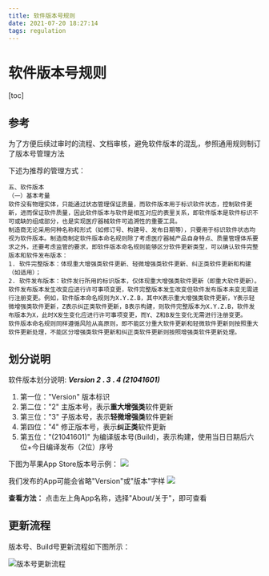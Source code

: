 ```yaml
---
title: 软件版本号规则
date: 2021-07-20 18:27:14
tags: regulation
---
```


# 软件版本号规则 

[toc]

## 参考
为了方便后续过审时的流程、文档审核，避免软件版本的混乱，参照通用规则制订了版本号管理方法

下述为推荐的管理方式：
```
五、软件版本
（一）基本考量
软件没有物理实体，只能通过状态管理保证质量，而软件版本用于标识软件状态，控制软件更新，进而保证软件质量，因此软件版本与软件是相互对应的表里关系，即软件版本是软件标识不可或缺的组成部分，也是实现医疗器械软件可追溯性的重要工具。
制造商无论采用何种名称和形式（如修订号、构建号、发布日期等），只要用于标识软件状态均视为软件版本。制造商制定软件版本命名规则除了考虑医疗器械产品自身特点、质量管理体系要求之外，还要考虑监管的要求，即软件版本命名规则能够区分软件更新类型，可以确认软件完整版本和软件发布版本：
1. 软件完整版本：体现重大增强类软件更新、轻微增强类软件更新、纠正类软件更新和构建（如适用）；
2. 软件发布版本：软件发行所用的标识版本，仅体现重大增强类软件更新（即重大软件更新）。
软件发布版本发生改变应进行许可事项变更，软件完整版本发生改变但软件发布版本未变无需进行注册变更。例如，软件版本命名规则为X.Y.Z.B，其中X表示重大增强类软件更新，Y表示轻微增强类软件更新，Z表示纠正类软件更新，B表示构建，则软件完整版本为X.Y.Z.B，软件发布版本为X，此时X发生变化应进行许可事项变更，而Y、Z和B发生变化无需进行注册变更。
软件版本命名规则同样遵循风险从高原则，即不能区分重大软件更新和轻微软件更新则按照重大软件更新处理，不能区分增强类软件更新和纠正类软件更新则按照增强类软件更新处理。
```

## 划分说明
软件版本划分说明:
**_Version_ _2_ . _3_ . _4_ _(21041601)_**
1. 第一位："Version" 版本标识
2. 第二位："2" 主版本号，表示**重大增强类**软件更新
3. 第三位："3" 子版本号，表示**轻微增强类**软件更新
4. 第四位："4" 修正版本号，表示**纠正类**软件更新
5. 第五位："(21041601)" 为编译版本号(Build)，表示构建，使用当日日期后六位+今日编译发布（2位）序号

下图为苹果App Store版本号示例：
![](https://i.loli.net/2021/07/20/RuCdKBnbIyYMVUg.jpg)

我们发布的App可能会省略"Version"或"版本"字样
![](https://i.loli.net/2021/07/20/WIal5BGVO1UxKtn.jpg)

**查看方法：**
点击左上角App名称，选择"About/关于"，即可查看

## 更新流程

版本号、Build号更新流程如下图所示：

![版本号更新流程](https://i.loli.net/2021/07/20/1LO6gR9y3Jq8Gsx.png)

